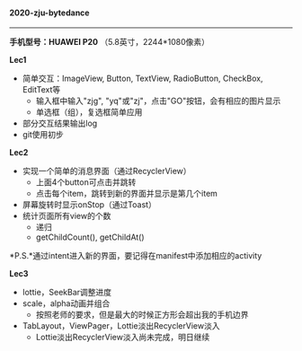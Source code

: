 #### **2020-zju-bytedance**

---

**手机型号：HUAWEI P20** （5.8英寸，2244*1080像素）



**Lec1**

- 简单交互：ImageView, Button, TextView, RadioButton, CheckBox, EditText等
  - 输入框中输入"zjg", "yq"或"zj"，点击"GO"按钮，会有相应的图片显示
  - 单选框（组），复选框简单应用
- 部分交互结果输出log
- git使用初步



**Lec2**

- 实现一个简单的消息界面（通过RecyclerView）
  - 上面4个button可点击并跳转
  - 点击每个item，跳转到新的界面并显示是第几个item
- 屏幕旋转时显示onStop（通过Toast）
- 统计页面所有view的个数
  - 递归
  - getChildCount(), getChildAt()

*P.S.*通过intent进入新的界面，要记得在manifest中添加相应的activity



**Lec3**

- lottie，SeekBar调整进度
- scale，alpha动画并组合
  - 按照老师的要求，但是最大的时候正方形会超出我的手机边界
- TabLayout，ViewPager，Lottie淡出RecyclerView淡入
  - Lottie淡出RecyclerView淡入尚未完成，明日继续

